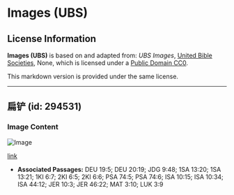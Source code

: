 # Images (UBS)

## License Information

**Images (UBS)** is based on and adapted from: _UBS Images_, [United Bible Societies](https://unitedbiblesocieties.org/), None, which is licensed under a [Public Domain CC0](https://creativecommons.org/public-domain/cc0/).

This markdown version is provided under the same license.



--------------------------------

## 扁铲 (id: 294531)

### Image Content

![Image](https://cdn.aquifer.bible/aquifer-content/resources/Media/WEB-0010_adze.jpg)

[link](https://cdn.aquifer.bible/aquifer-content/resources/Media/WEB-0010_adze.jpg)

* **Associated Passages:** DEU 19:5; DEU 20:19; JDG 9:48; 1SA 13:20; 1SA 13:21; 1KI 6:7; 2KI 6:5; 2KI 6:6; PSA 74:5; PSA 74:6; ISA 10:15; ISA 10:34; ISA 44:12; JER 10:3; JER 46:22; MAT 3:10; LUK 3:9

